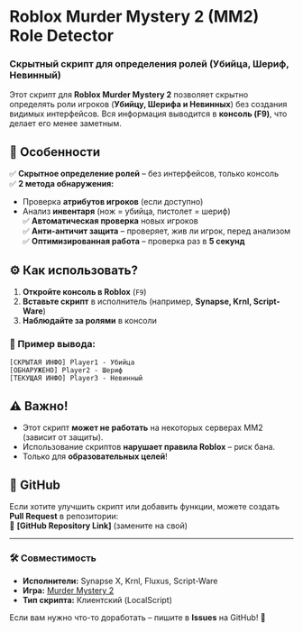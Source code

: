 # **Roblox Murder Mystery 2 (MM2) Role Detector**  
### **Скрытный скрипт для определения ролей (Убийца, Шериф, Невинный)**  

Этот скрипт для **Roblox Murder Mystery 2** позволяет скрытно определять роли игроков (**Убийцу, Шерифа и Невинных**) без создания видимых интерфейсов. Вся информация выводится в **консоль (F9)**, что делает его менее заметным.  

## **📌 Особенности**  
✅ **Скрытное определение ролей** – без интерфейсов, только консоль  
✅ **2 метода обнаружения:**  
   - Проверка **атрибутов игроков** (если доступно)  
   - Анализ **инвентаря** (нож = убийца, пистолет = шериф)  
✅ **Автоматическая проверка** новых игроков  
✅ **Анти-античит защита** – проверяет, жив ли игрок, перед анализом  
✅ **Оптимизированная работа** – проверка раз в **5 секунд**  

## **⚙️ Как использовать?**  
1. **Откройте консоль в Roblox** (`F9`)  
2. **Вставьте скрипт** в исполнитель (например, **Synapse, Krnl, Script-Ware**)  
3. **Наблюдайте за ролями** в консоли  

### **📢 Пример вывода:**  
```
[СКРЫТАЯ ИНФО] Player1 - Убийца  
[ОБНАРУЖЕНО] Player2 - Шериф  
[ТЕКУЩАЯ ИНФО] Player3 - Невинный  
```

## **⚠️ Важно!**  
- Этот скрипт **может не работать** на некоторых серверах MM2 (зависит от защиты).  
- Использование скриптов **нарушает правила Roblox** – риск бана.  
- Только для **образовательных целей**!  

## **🔗 GitHub**  
Если хотите улучшить скрипт или добавить функции, можете создать **Pull Request** в репозитории:  
📂 **[GitHub Repository Link]** (замените на свой)  

---

### **🛠️ Совместимость**  
- **Исполнители:** Synapse X, Krnl, Fluxus, Script-Ware  
- **Игра:** [Murder Mystery 2](https://www.roblox.com/games/142823291/Murder-Mystery-2)  
- **Тип скрипта:** Клиентский (LocalScript)  

Если вам нужно что-то доработать – пишите в **Issues** на GitHub! 🚀
